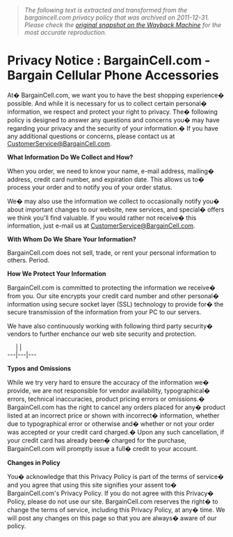 > *The following text is extracted and transformed from the bargaincell.com privacy policy that was archived on 2011-12-31. Please check the [original snapshot on the Wayback Machine](https://web.archive.org/web/20111231204356id_/http%3A//www.bargaincell.com/index.php%3Fmain_page%3Dprivacy) for the most accurate reproduction.*

# Privacy Notice : BargainCell.com - Bargain Cellular Phone Accessories

At� BargainCell.com, we want you to have the best shopping experience� possible. And while it is necessary for us to collect certain personal� information, we respect and protect your right to privacy. The� following policy is designed to answer any questions and concerns you� may have regarding your privacy and the security of your information.� If you have any additional questions or concerns, please contact us at [CustomerService@BargainCell.com](mailto:CustomerService@BargainCell.com). 

**What Information Do We Collect and How?**

When you order, we need to know your name, e-mail address, mailing� address, credit card number, and expiration date. This allows us to� process your order and to notify you of your order status.

We� may also use the information we collect to occasionally notify you� about important changes to our website, new services, and special� offers we think you'll find valuable. If you would rather not receive� this information, just e-mail us at [CustomerService@BargainCell.com](mailto:CustomerService@BargainCell.com).

 **With Whom Do We Share Your Information?**

BargainCell.com does not sell, trade, or rent your personal information to others. Period.

 **How We Protect Your Information**

BargainCell.com is committed to protecting the information we receive� from you. Our site encrypts your credit card number and other personal� information using secure socket layer (SSL) technology to provide for� the secure transmission of the information from your PC to our servers.

We have also continuously working with following third party security� vendors to further enchance our web site security and protection.

     |  [ ](https://www.scanalert.com/RatingVerify?ref=www.bargaincell.com) |   
---|---|---  
  
**Typos and Omissions**

While we try very hard to ensure the accuracy of the information we� provide, we are not responsible for vendor availability, typographical� errors, technical inaccuracies, product pricing errors or omissions.� BargainCell.com has the right to cancel any orders placed for any� product listed at an incorrect price or shown with incorrect� information, whether due to typographical error or otherwise and� whether or not your order was accepted or your credit card charged.� Upon any such cancellation, if your credit card has already been� charged for the purchase, BargainCell.com will promptly issue a full� credit to your account.

 **Changes in Policy**

You� acknowledge that this Privacy Policy is part of the terms of service� and you agree that using this site signifies your assent to� BargainCell.com's Privacy Policy. If you do not agree with this Privacy� Policy, please do not use our site. BargainCell.com reserves the right� to change the terms of service, including this Privacy Policy, at any� time. We will post any changes on this page so that you are always� aware of our policy.

